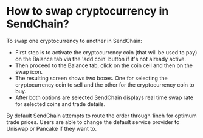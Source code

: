 # How to swap cryptocurrency in SendChain?

To swap one cryptocurrency to another in SendChain:
- First step is to activate the cryptocurrency coin (that will be used to pay) on the Balance tab via the 'add coin' button if it's not already active.
- Then proceed to the Balance tab, click on the coin cell and then on the swap icon.
- The resulting screen shows two boxes. One for selecting the cryptocurrency coin to sell and the other for the cryptocurrency coin to buy.
- After both options are selected SendChain displays real time swap rate for selected coins and trade details.

By default SendChain attempts to route the order through 1inch for optimum trade prices. Users are able to change the default service provider to Uniswap or Pancake if they want to.

